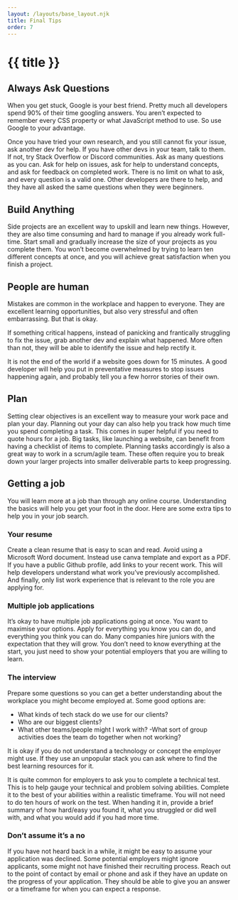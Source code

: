 ```yaml
---
layout: /layouts/base_layout.njk
title: Final Tips
order: 7
---
```

# {{ title }}

## Always Ask Questions
When you get stuck, Google is your best friend. Pretty much all developers spend 90% of their time googling answers. You aren’t expected to remember every CSS property or what JavaScript method to use. So use Google to your advantage.

Once you have tried your own research, and you still cannot fix your issue, ask another dev for help. If you have other devs in your team, talk to them. If not, try Stack Overflow or Discord communities.
Ask as many questions as you can. Ask for help on issues, ask for help to understand concepts, and ask for feedback on completed work. There is no limit on what to ask, and every question is a valid one. Other developers are there to help, and they have all asked the same questions when they were beginners.

## Build Anything
Side projects are an excellent way to upskill and learn new things. However, they are also time consuming and hard to manage if you already work full-time. Start small and gradually increase the size of your projects as you complete them. You won’t become overwhelmed by trying to learn ten different concepts at once, and you will achieve great satisfaction when you finish a project.

## People are human
Mistakes are common in the workplace and happen to everyone. They are excellent learning opportunities, but also very stressful and often embarrassing. But that is okay.

If something critical happens, instead of panicking and frantically struggling to fix the issue, grab another dev and explain what happened. More often than not, they will be able to identify the issue and help rectify it.

It is not the end of the world if a website goes down for 15 minutes. A good developer will help you put in preventative measures to stop issues happening again, and probably tell you a few horror stories of their own.

## Plan
Setting clear objectives is an excellent way to measure your work pace and plan your day. Planning out your day can also help you track how much time you spend completing a task. This comes in super helpful if you need to quote hours for a job. Big tasks, like launching a website, can benefit from having a checklist of items to complete.
Planning tasks accordingly is also a great way to work in a scrum/agile team. These often require you to break down your larger projects into smaller deliverable parts to keep progressing.

## Getting a job
You will learn more at a job than through any online course. Understanding the basics will help you get your foot in the door. Here are some extra tips to help you in your job search.

### Your resume
Create a clean resume that is easy to scan and read. Avoid using a Microsoft Word document. Instead use canva template and export as a PDF. If you have a public Github profile, add links to your recent work. This will help developers understand what work you’ve previously accomplished. And finally, only list work experience that is relevant to the role you are applying for. 

### Multiple job applications
It’s okay to have multiple job applications going at once. You want to maximise your options. Apply for everything you know you can do, and everything you think you can do. Many companies hire juniors with the expectation that they will grow. You don’t need to know everything at the start, you just need to show your potential employers that you are willing to learn.

### The interview
Prepare some questions so you can get a better understanding about the workplace you might become employed at. Some good options are:
- What kinds of tech stack do we use for our clients?
- Who are our biggest clients?
- What other teams/people might I work with?
-What sort of group activities does the team do together when not working?

It is okay if you do not understand a technology or concept the employer might use. If they use an unpopular stack you can ask where to find the best learning resources for it.

It is quite common for employers to ask you to complete a technical test. This is to help gauge your technical and problem solving abilities. Complete it to the best of your abilities within a realistic timeframe. You will not need to do ten hours of work on the test. When handing it in, provide a brief summary of how hard/easy you found it, what you struggled or did well with, and what you would add if you had more time.

### Don’t assume it’s a no
If you have not heard back in a while, it might be easy to assume your application was declined. Some potential employers might ignore applicants, some might not have finished their recruiting process. Reach out to the point of contact by email or phone and ask if they have an update on the progress of your application. They should be able to give you an answer or a timeframe for when you can expect a response.

